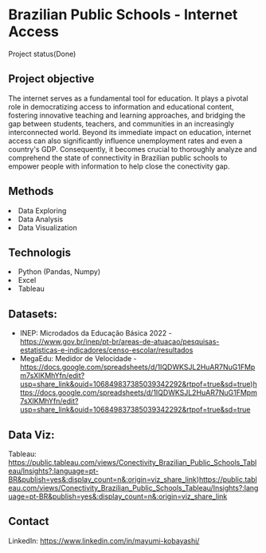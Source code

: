 # Brazilian Public Schools - Internet Access
Project status(Done)

## Project objective
The internet serves as a fundamental tool for education. It plays a pivotal role in democratizing access to information and educational content, fostering innovative teaching and learning approaches, and bridging the gap between students, teachers, and communities in an increasingly interconnected world. Beyond its immediate impact on education, internet access can also significantly influence unemployment rates and even a country's GDP. Consequently, it becomes crucial to thoroughly analyze and comprehend the state of connectivity in Brazilian public schools to empower people with information to help close the conectivity gap.

## Methods
<li>Data Exploring</li>
<li>Data Analysis</li>
<li>Data Visualization</li>


## Technologis
<li>Python (Pandas, Numpy)</li>
<li>Excel</li>
<li>Tableau</li>


## Datasets: 
*   INEP: Microdados da Educação Básica 2022 - https://www.gov.br/inep/pt-br/areas-de-atuacao/pesquisas-estatisticas-e-indicadores/censo-escolar/resultados
*   MegaEdu: Medidor de Velocidade - https://docs.google.com/spreadsheets/d/1IQDWKSJL2HuAR7NuG1FMpm7sXlKMhYfn/edit?usp=share_link&ouid=106849837385039342292&rtpof=true&sd=true)https://docs.google.com/spreadsheets/d/1IQDWKSJL2HuAR7NuG1FMpm7sXlKMhYfn/edit?usp=share_link&ouid=106849837385039342292&rtpof=true&sd=true

## Data Viz:
Tableau: https://public.tableau.com/views/Conectivity_Brazilian_Public_Schools_Tableau/Insights?:language=pt-BR&publish=yes&:display_count=n&:origin=viz_share_link)https://public.tableau.com/views/Conectivity_Brazilian_Public_Schools_Tableau/Insights?:language=pt-BR&publish=yes&:display_count=n&:origin=viz_share_link

## Contact
LinkedIn: https://www.linkedin.com/in/mayumi-kobayashi/
